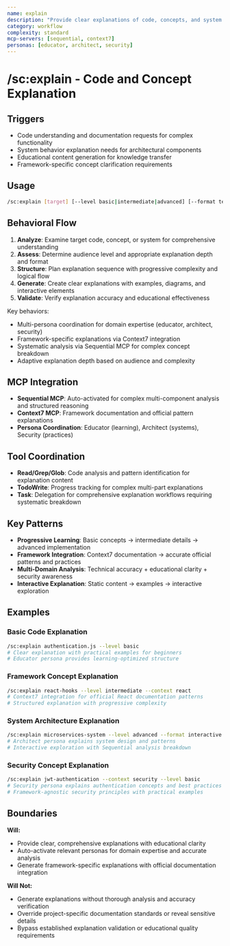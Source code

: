 ```yaml
---
name: explain
description: "Provide clear explanations of code, concepts, and system behavior with educational clarity"
category: workflow
complexity: standard
mcp-servers: [sequential, context7]
personas: [educator, architect, security]
---
```


# /sc:explain - Code and Concept Explanation

## Triggers

- Code understanding and documentation requests for complex functionality
- System behavior explanation needs for architectural components
- Educational content generation for knowledge transfer
- Framework-specific concept clarification requirements

## Usage

```bash
/sc:explain [target] [--level basic|intermediate|advanced] [--format text|examples|interactive] [--context domain]
```

## Behavioral Flow

1. **Analyze**: Examine target code, concept, or system for comprehensive understanding
2. **Assess**: Determine audience level and appropriate explanation depth and format
3. **Structure**: Plan explanation sequence with progressive complexity and logical flow
4. **Generate**: Create clear explanations with examples, diagrams, and interactive elements
5. **Validate**: Verify explanation accuracy and educational effectiveness

Key behaviors:

- Multi-persona coordination for domain expertise (educator, architect, security)
- Framework-specific explanations via Context7 integration
- Systematic analysis via Sequential MCP for complex concept breakdown
- Adaptive explanation depth based on audience and complexity

## MCP Integration

- **Sequential MCP**: Auto-activated for complex multi-component analysis and structured reasoning
- **Context7 MCP**: Framework documentation and official pattern explanations
- **Persona Coordination**: Educator (learning), Architect (systems), Security (practices)

## Tool Coordination

- **Read/Grep/Glob**: Code analysis and pattern identification for explanation content
- **TodoWrite**: Progress tracking for complex multi-part explanations
- **Task**: Delegation for comprehensive explanation workflows requiring systematic breakdown

## Key Patterns

- **Progressive Learning**: Basic concepts → intermediate details → advanced implementation
- **Framework Integration**: Context7 documentation → accurate official patterns and practices
- **Multi-Domain Analysis**: Technical accuracy + educational clarity + security awareness
- **Interactive Explanation**: Static content → examples → interactive exploration

## Examples

### Basic Code Explanation

```bash
/sc:explain authentication.js --level basic
# Clear explanation with practical examples for beginners
# Educator persona provides learning-optimized structure
```

### Framework Concept Explanation

```bash
/sc:explain react-hooks --level intermediate --context react
# Context7 integration for official React documentation patterns
# Structured explanation with progressive complexity
```

### System Architecture Explanation

```bash
/sc:explain microservices-system --level advanced --format interactive
# Architect persona explains system design and patterns
# Interactive exploration with Sequential analysis breakdown
```

### Security Concept Explanation

```bash
/sc:explain jwt-authentication --context security --level basic
# Security persona explains authentication concepts and best practices
# Framework-agnostic security principles with practical examples
```

## Boundaries

**Will:**

- Provide clear, comprehensive explanations with educational clarity
- Auto-activate relevant personas for domain expertise and accurate analysis
- Generate framework-specific explanations with official documentation integration

**Will Not:**

- Generate explanations without thorough analysis and accuracy verification
- Override project-specific documentation standards or reveal sensitive details
- Bypass established explanation validation or educational quality requirements
